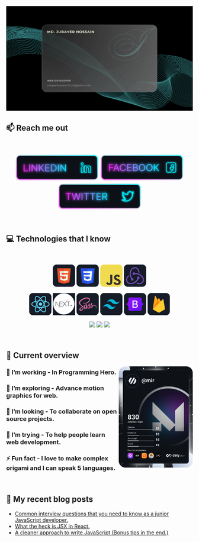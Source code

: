 <a href="https://www.facebook.com/jhs.saif/">
<img src="assets/jubayer_banner.svg" />
</a>

<!-- ## :chart_with_upwards_trend: Current Stats

<br />
<p align="center">
  <img width="60%" src="https://github-readme-streak-stats.herokuapp.com?user=mir-hussain&theme=react&hide_border=true&background=0D1117&stroke=0D1117&fire=FF1CF7&sideLabels=00F0FF&currStreakNum=FF1CF7&ring=FF1CF7&currStreakLabel=FF1CF7&sideNums=00F0FF" />
</p> -->

## :mailbox: Reach me out

<br />

[<p align="center"><img height="75" src="assets//Linkedin.png">](https://www.linkedin.com/in/jubayer-hossain-6b866723b/)[<img height="75" src="assets/Facebook.png">](https://www.facebook.com/jhs.saif/)[<img height="75" src="assets/Twitter.png"> </p>](https://x.com/jubayerC1112)

<br />

## :computer: Technologies that I know

<br>
<p align="center">
<img src="assets/html.png"/>
<img src="assets/css.png"/>
<img src="assets/javascript.png"/>
<img src="assets/redux.png"/>
</p>
<p align="center">
<img src="assets/react.png"/>
<img style="width: 60px; max-width: 100%;" src="assets/nextjs.png"/>
<img src="assets/sass.png"/>
<img src="assets/tailwind.png"/>
<img src="assets/bootstrap.png"/>
<img src="assets/firebase.png"/>
</p>
<p align="center">
<img src="https://github.com/mir-hussain/mir-hussain/blob/main/images/icons/node.png"/>
<img src="https://github.com/mir-hussain/mir-hussain/blob/main/images/icons/express.png"/>
<img src="https://github.com/mir-hussain/mir-hussain/blob/main/images/icons/mongo.png"/>
</p><br/>

## :eyes: Current overview

<div align="left">
<a href="https://app.daily.dev/mir"><img align="right" src="https://github.com/mir-hussain/mir-hussain/blob/main/devcard.svg" width="200" alt="Mir Hussain's Dev Card"/></a>
</div>

### 🔭 I’m working - In Programming Hero.

### 🌱 I’m exploring - Advance motion graphics for web.

### 👯 I’m looking - To collaborate on open source projects.

### 🤔 I’m trying - To help people learn web development.

### ⚡ Fun fact - I love to make complex origami and I can speak 5 languages.

<br />

## :book: My recent blog posts

<!-- BLOG-POST-LIST:START -->

- [Common interview questions that you need to know as a junior JavaScript developer.](https://dev.to/mirhussain/common-interview-questions-that-you-need-to-know-as-a-junior-javascript-developer-29a6)
- [What the heck is JSX in React.](https://dev.to/mirhussain/what-the-heck-is-jsx-in-react-3f0a)
- [A cleaner approach to write JavaScript &lpar;Bonus tips in the end.&rpar;](https://dev.to/mirhussain/a-cleaner-approach-to-write-javascript-bonus-tips-in-the-end-58ng)
<!-- BLOG-POST-LIST:END -->

